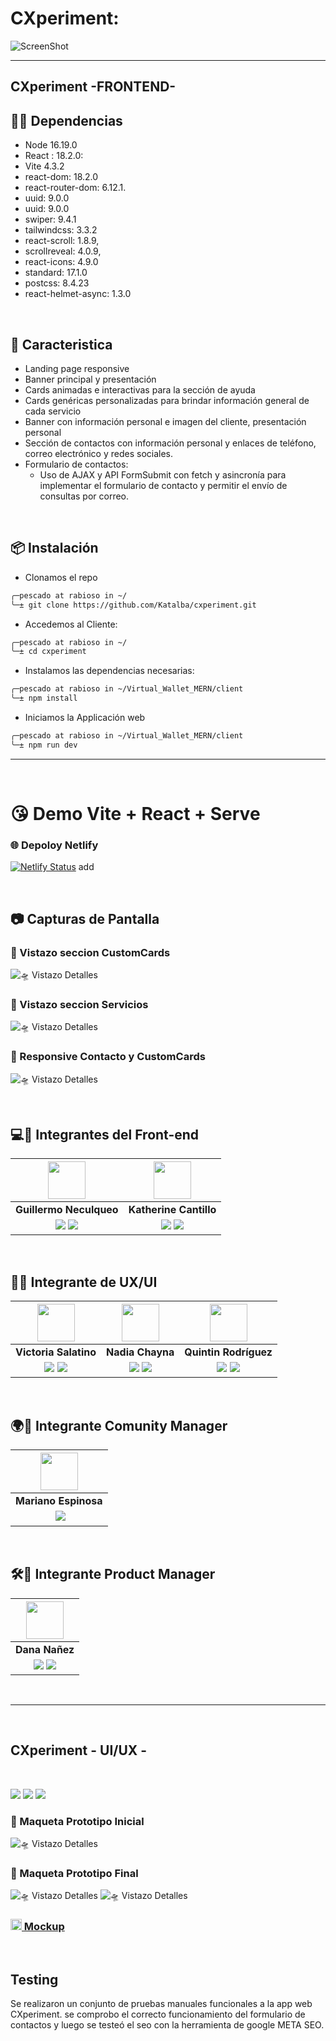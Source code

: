 #  CXperiment:

![ScreenShot](https://res.cloudinary.com/dpiwmbsog/image/upload/v1687479824/consultora/home_phwpkf.png)

***
## CXperiment -FRONTEND- 

## 👨‍💻 Dependencias
* Node 16.19.0
* React : 18.2.0:
* Vite 4.3.2
* react-dom: 18.2.0
* react-router-dom: 6.12.1.
* uuid:  9.0.0
* uuid: 9.0.0
* swiper: 9.4.1
* tailwindcss: 3.3.2
* react-scroll: 1.8.9,
* scrollreveal: 4.0.9,
* react-icons: 4.9.0
* standard: 17.1.0
* postcss: 8.4.23
* react-helmet-async: 1.3.0

</br>

## 🚀 Caracteristica
* Landing page responsive
* Banner principal y presentación
* Cards animadas e interactivas para la sección de ayuda
* Cards genéricas personalizadas para brindar información general de cada servicio
* Banner con información personal e imagen del cliente, presentación personal
* Sección de contactos con información personal y enlaces de teléfono, correo electrónico y redes sociales.
* Formulario de contactos:
  * Uso de AJAX y API FormSubmit con fetch y asincronía para implementar el formulario de contacto y permitir el envío de consultas por correo.

</br>

## 📦 Instalación
  * Clonamos el repo 
  ```bash
  ╭─pescado at rabioso in ~/
  ╰─± git clone https://github.com/Katalba/cxperiment.git
  ```
  * Accedemos al Cliente:
  ```bash
  ╭─pescado at rabioso in ~/
  ╰─± cd cxperiment
  ```
  * Instalamos las dependencias necesarias:
  ```bash
  ╭─pescado at rabioso in ~/Virtual_Wallet_MERN/client
  ╰─± npm install
  ```
  * Iniciamos la Applicación web
  ```bash
  ╭─pescado at rabioso in ~/Virtual_Wallet_MERN/client
  ╰─± npm run dev
  ```  

***

<br>  

# 😘 Demo Vite + React + Serve
### 🌐 Depoloy Netlify
[![Netlify Status](https://api.netlify.com/api/v1/badges/ee58f5f6-e852-47c0-b010-bc7d5dc9c88a/deploy-status)](https://app.netlify.com/sites/zippy-hotteok-06766e/deploys)
add

</br>

## 📷 Capturas de Pantalla
### 🥰 Vistazo seccion CustomCards
![🛸 Vistazo Detalles](https://res.cloudinary.com/dpiwmbsog/image/upload/v1687479839/consultora/customers-desktop_svfwpy.png "cuwstom cards")

### 🥰 Vistazo seccion Servicios
![🛸 Vistazo Detalles](https://res.cloudinary.com/dpiwmbsog/image/upload/v1687479822/consultora/servicios-desktop_l0cxqy.png "seccion services")

### 🥰 Responsive Contacto y CustomCards
![🛸 Vistazo Detalles](https://res.cloudinary.com/dpiwmbsog/image/upload/v1687479824/consultora/vista_movil_htjmzu.png "home")


</br>

## 💻🎨 Integrantes del Front-end

| <img src="https://res.cloudinary.com/dpiwmbsog/image/upload/v1686264426/PERFIL_GENERAL_hbngdm.jpg" height=60>| <img src="https://firebasestorage.googleapis.com/v0/b/cxperiment.appspot.com/o/cv.jpg?alt=media&token=e37ff2df-6858-464f-90ed-bd9d4ce69d6c" height=60>|
|:-:|:-:|
| **Guillermo Neculqueo**| **Katherine Cantillo**|
| <a href="https://github.com/guillenec"><img src="https://img.shields.io/badge/github-%23121011.svg?&style=for-the-badge&logo=github&logoColor=white"/></a> <a href="https://www.linkedin.com/in/guillermo-agust%C3%ADn-neculqueo-57932b196/"><img src="https://img.shields.io/badge/linkedin%20-%230077B5.svg?&style=for-the-badge&logo=linkedin&logoColor=white"/></a> | <a href="https://github.com/Katalba"><img src="https://img.shields.io/badge/github-%23121011.svg?&style=for-the-badge&logo=github&logoColor=white"/></a> <a href="https://www.linkedin.com/in/katalbawebdesign/"><img src="https://img.shields.io/badge/linkedin%20-%230077B5.svg?&style=for-the-badge&logo=linkedin&logoColor=white"/></a> |


</br>

## 🎨🌈 Integrante de UX/UI
| <img src="https://media.licdn.com/dms/image/D4D03AQFspW9SiAZ_cA/profile-displayphoto-shrink_800_800/0/1687898087634?e=1693440000&v=beta&t=wdzrRDMJUSyOAg_h61OzDHvkJuFNeayEAZ1sMYeBK1k" height=60>| <img src="https://media.licdn.com/dms/image/C4E03AQFRIQHSXTkkNA/profile-displayphoto-shrink_800_800/0/1633501315304?e=1693440000&v=beta&t=wrz9Mq-gTkWWPDonTp50HUO3D-1DYb6OwqFzNMNjhfw" height=60>| <img src="https://media.licdn.com/dms/image/D4E35AQGyo1NQEmEQNg/profile-framedphoto-shrink_800_800/0/1677878741783?e=1688515200&v=beta&t=KqLipd5Xs6qXstiUDOY7JeuFBswEzcFjHqWcVYVl7_c" height=60>|
|:-:|:-:|:-:|
| **Victoria Salatino**| **Nadia Chayna**| **Quintin Rodríguez** |
| <a href="https://www.behance.net/vickysalatino"><img src="https://img.shields.io/badge/Behance-0054F7?style=for-the-badge&logo=behance&logoColor=white"/></a> <a href="https://www.linkedin.com/in/victoriasalatino"><img src="https://img.shields.io/badge/linkedin%20-%230077B5.svg?&style=for-the-badge&logo=linkedin&logoColor=white"/></a> | <a href="https://nadiachayna.github.io/portfolio/"><img src="https://img.shields.io/badge/github-%23121011.svg?&style=for-the-badge&logo=github&logoColor=white"/></a> <a href="https://www.linkedin.com/in/nadiachayna/?originalSubdomain=pe"><img src="https://img.shields.io/badge/linkedin%20-%230077B5.svg?&style=for-the-badge&logo=linkedin&logoColor=white"/></a> | <a href="https://www.behance.net/quintnrodrguez"><img src="https://img.shields.io/badge/Behance-0054F7?style=for-the-badge&logo=behance&logoColor=white"/></a> <a href="https://www.linkedin.com/in/quintinrodriguezt/"><img src="https://img.shields.io/badge/linkedin%20-%230077B5.svg?&style=for-the-badge&logo=linkedin&logoColor=white"/></a> |

</br>

## 🌍📣 Integrante Comunity Manager

| <img src="https://media.licdn.com/dms/image/D4D35AQHdEWdD-2csIA/profile-framedphoto-shrink_800_800/0/1680982501711?e=1688608800&v=beta&t=NrXAd1HDMDFvsqz_5U-G3UmbF7_koaeJbceo-I-779U" width=60>|
|:-:|
| **Mariano Espinosa** |
| <a href="tu"><img src=''/></a> <a href="https://www.linkedin.com/in/mariano-espinosa28/"><img src="https://img.shields.io/badge/linkedin%20-%230077B5.svg?&style=for-the-badge&logo=linkedin&logoColor=white"/></a> |

</br>

## 🛠️💼 Integrante Product Manager
| <img src="https://media.licdn.com/dms/image/C4E03AQHiZJ3FtiJXcg/profile-displayphoto-shrink_800_800/0/1664293927619?e=1693440000&v=beta&t=58jEZkZtYwsAyOmpA9rph6DjBuzlv_Ds6h9zEe0duUk" width=60>|
|:-:|
| **Dana Nañez** |
| <a href="tu"><img src="https://img.shields.io/badge/github-%23121011.svg?&style=for-the-badge&logo=github&logoColor=white"/></a> <a href="https://www.linkedin.com/in/danananez/"><img src="https://img.shields.io/badge/linkedin%20-%230077B5.svg?&style=for-the-badge&logo=linkedin&logoColor=white"/></a> |

</br>

***

</br>

## CXperiment - UI/UX -

</br>

<a href="Link project Figma"><img src="https://img.shields.io/badge/Figma-%23F24E1E.svg?style=for-the-badge&logo=Figma&logoColor=white"/></a> <a href="Lin almacenamiento Cloud"><img src="https://img.shields.io/badge/Cloudinary-%231563FF.svg?&style=for-the-badge&logo=google-cloud&logoColor=white"/></a>  <a href="Link behance"><img src="https://img.shields.io/badge/Behance-0054F7?style=for-the-badge&logo=behance&logoColor=white"/></a> 

### 🎨 Maqueta Prototipo Inicial 
![🛸 Vistazo Detalles](https://res.cloudinary.com/dpiwmbsog/image/upload/v1687911003/consultora/mack123_ui5aoe.png "dieño maquetado inicial")

### 🎨 Maqueta Prototipo Final
![🛸 Vistazo Detalles](https://res.cloudinary.com/dpiwmbsog/image/upload/v1687910553/consultora/superiorMakup1_gx0ncl.png "dieño maquetado final")
![🛸 Vistazo Detalles](https://res.cloudinary.com/dpiwmbsog/image/upload/v1687910556/consultora/makup-front2_x5v6el.png "dieño maquetado final")

### <a href="https://www.figma.com/file/GhpuaHSsS2nCRGXN9s3yVf/CXperiment-Figma?node-id=393%3A326&mode=dev"><img height="18px" src="https://img.icons8.com/color/344/figma--v1.png"/> Mockup</a>


</br>

## Testing
Se realizaron un conjunto de pruebas manuales funcionales a la app web CXperiment. se comprobo el correcto funcionamiento del formulario de contactos y luego se testeó el seo con la herramienta de google META SEO.
  

